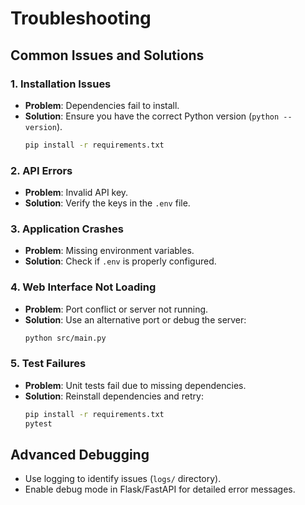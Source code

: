 # Troubleshooting

## Common Issues and Solutions

### 1. Installation Issues
- **Problem**: Dependencies fail to install.
- **Solution**: Ensure you have the correct Python version (`python --version`).
  ```bash
  pip install -r requirements.txt
  ```

### 2. API Errors
- **Problem**: Invalid API key.
- **Solution**: Verify the keys in the `.env` file.

### 3. Application Crashes
- **Problem**: Missing environment variables.
- **Solution**: Check if `.env` is properly configured.

### 4. Web Interface Not Loading
- **Problem**: Port conflict or server not running.
- **Solution**: Use an alternative port or debug the server:
  ```bash
  python src/main.py
  ```

### 5. Test Failures
- **Problem**: Unit tests fail due to missing dependencies.
- **Solution**: Reinstall dependencies and retry:
  ```bash
  pip install -r requirements.txt
  pytest
  ```

## Advanced Debugging
- Use logging to identify issues (`logs/` directory).
- Enable debug mode in Flask/FastAPI for detailed error messages.